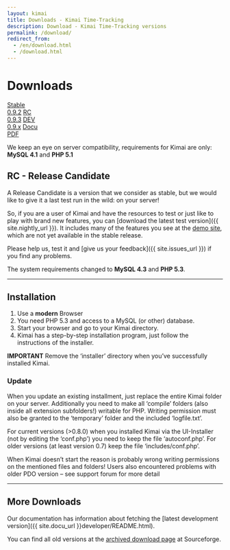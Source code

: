 ```yaml
---
layout: kimai
title: Downloads - Kimai Time-Tracking
description: Download - Kimai Time-Tracking versions
permalink: /download/
redirect_from:
  - /en/download.html
  - /download.html
---
```


# Downloads

<section id="downloads">
      <a href="{{ site.stable_url }}"><span>Stable<br/>0.9.2</span></a>
      <a href="{{ site.nightly_url }}"><span>RC<br/>0.9.3</span></a>
      <a href="https://github.com/kimai/kimai/zipball/master"><span>DEV<br/>0.9.x</span></a>
      <a href="https://github.com/kimai/manuals/raw/master/documentation.pdf"><span>Docu<br/>PDF</span></a>
</section>
<div class="clearleft"></div>

<!-- a href="/en/latest.html" title="Download Public Beta"><img src="/images/download2008.gif" title="Download Public Beta" style="margin-right: 20px" align="left" /></a -->
We keep an eye on server compatibility, requirements for Kimai are only:<br/>**MySQL 4.1** and **PHP 5.1**

<div class="clearleft"></div>

## RC - Release Candidate

A Release Candidate is a version that we consider as stable, but we would like to give it a last test run in the wild: on your server!

So, if you are a user of Kimai and have the resources to test or just like to play with brand new features,
you can [download the latest test version]({{ site.nightly_url }}).
It includes many of the features you see at the [demo site](/en/demo.html), which are not yet available in the stable release.

Please help us, test it and [give us your feedback]({{ site.issues_url }}) if you find any problems.

The system requirements changed to **MySQL 4.3** and **PHP 5.3**.

* * *

## Installation

1.  Use a **modern** Browser
2.  You need PHP 5.3 and access to a MySQL (or other) database.
3.  Start your browser and go to your Kimai directory.
4.  Kimai has a step-by-step installation program, just follow the instructions of the installer.

**IMPORTANT** Remove the ‘installer’ directory when you’ve successfully installed Kimai.

### Update

When you update an existing installment, just replace the entire Kimai folder on your server. Additionally you need to make all ‘compile’ folders (also inside all extension subfolders!) writable for PHP. Writing permission must also be granted to the ‘temporary’ folder and the included ‘logfile.txt’.

For current versions (&gt;0.8.0) when you installed Kimai via the UI-Installer (not by  editing the ‘conf.php’) you need to keep the file  ‘autoconf.php’. For older versions (at least version 0.7) keep the file ‘includes/conf.php’.

When Kimai doesn’t start the reason is probably wrong writing permissions on the mentioned files and folders! Users also encountered problems with older PDO version – see support forum for more detail

* * *

## More Downloads

Our documentation has information about fetching the [latest development version]({{ site.docu_url }}developer/README.html).

You can find all old versions at the [archived download page](https://sourceforge.net/projects/kimai/files/) at Sourceforge.

